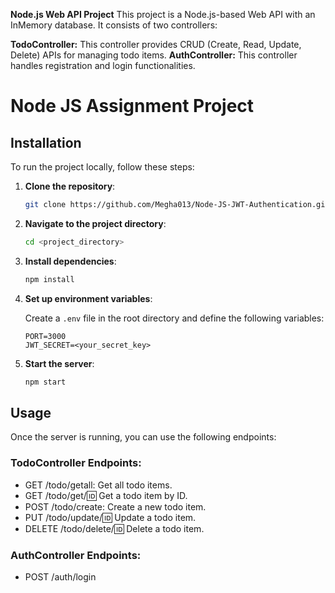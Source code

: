 **Node.js Web API Project**
This project is a Node.js-based Web API with an InMemory database. It consists of two controllers:

**TodoController:** This controller provides CRUD (Create, Read, Update, Delete) APIs for managing todo items.
**AuthController:** This controller handles registration and login functionalities.

# Node JS Assignment Project

## Installation

To run the project locally, follow these steps:

1. **Clone the repository**:

    ```bash
    git clone https://github.com/Megha013/Node-JS-JWT-Authentication.git
    ```

2. **Navigate to the project directory**:

    ```bash
    cd <project_directory>
    ```

3. **Install dependencies**:

    ```bash
    npm install
    ```

4. **Set up environment variables**:

    Create a `.env` file in the root directory and define the following variables:

    ```plaintext
    PORT=3000
    JWT_SECRET=<your_secret_key>
    ```

5. **Start the server**:

    ```bash
    npm start
    ```

## Usage

Once the server is running, you can use the following endpoints:

### TodoController Endpoints:

- GET /todo/getall: Get all todo items.
- GET /todo/get/:id: Get a todo item by ID.
- POST /todo/create: Create a new todo item.
- PUT /todo/update/:id: Update a todo item.
- DELETE /todo/delete/:id: Delete a todo item.

### AuthController Endpoints:

- POST /auth/login

